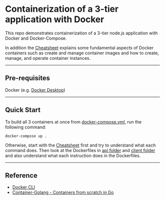 # Containerization of a 3-tier application with Docker

This repo demonstrates containerization of a 3-tier node.js application with Docker and Docker-Compose.

In addition the [Cheatsheet](docker-cheatsheet.md) explains some fundamental aspects of Docker containers such as create and manage container images and how to create, manage, and operate container instances.

---

## Pre-requisites

Docker (e.g. [Docker Desktop](https://www.docker.com/products/docker-desktop/))

---

## Quick Start

To build all 3 containers at once from [docker-compose.yml](./docker-compose.yml), run the following command:

```
docker-compose up .
```

Otherwise, start with the [Cheatsheet](docker-cheatsheet.md) first and try to understand what each command does. Then look at the Dockerfiles in [api folder](./api/) and [client folder](./client/) and also understand what each instruction does in the Dockerfiles.

---
## Reference

- [Docker CLI](https://docs.docker.com/engine/reference/commandline/cli/)
- [Container-Golang - Containers from scratch in Go](https://github.com/Memal7/container-golang)
